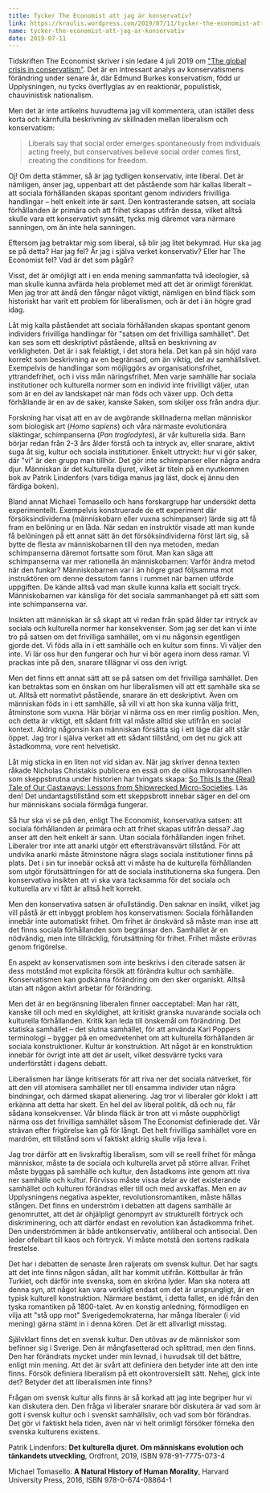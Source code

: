 ```yaml
---
title: Tycker The Economist att jag är konservativ?
link: https://kraulis.wordpress.com/2019/07/11/tycker-the-economist-att-jag-ar-konservativ/
name: tycker-the-economist-att-jag-ar-konservativ
date: 2019-07-11
---
```

Tidskriften The Economist skriver i sin ledare 4 juli 2019 om ["The global crisis in conservatism"](https://www.economist.com/leaders/2019/07/04/the-global-crisis-in-conservatism). Det är en intressant analys av konservatismens förändring under senare år, där Edmund Burkes konservatism, född ur Upplysningen, nu tycks överflyglas av en reaktionär, populistisk, chauvinistisk nationalism.

Men det är inte artikelns huvudtema jag vill kommentera, utan istället dess korta och kärnfulla beskrivning av skillnaden mellan liberalism och konservatism:

> Liberals say that social order emerges spontaneously from individuals acting freely, but conservatives believe social order comes first, creating the conditions for freedom.

Oj! Om detta stämmer, så är jag tydligen konservativ, inte liberal. Det är nämligen, anser jag, uppenbart att det påstående som här kallas liberalt &ndash; att sociala förhållanden skapas spontant genom individers frivilliga handlingar &ndash; helt enkelt inte är sant. Den kontrasterande satsen, att sociala förhållanden är primära och att frihet skapas utifrån dessa, vilket alltså skulle vara ett konservativt synsätt, tycks mig däremot vara närmare sanningen, om än inte hela sanningen.

Eftersom jag betraktar mig som liberal, så blir jag litet bekymrad. Hur ska jag se på detta? Har jag fel? Är jag i själva verket konservativ? Eller har The Economist fel? Vad är det som pågår?



Visst, det är omöjligt att i en enda mening sammanfatta två ideologier, så man skulle kunna avfärda hela problemet med att det är orimligt förenklat. Men jag tror att ändå den fångar något viktigt, nämligen en blind fläck som historiskt har varit ett problem för liberalismen, och är det i än högre grad idag.

Låt mig kalla påståendet att sociala förhållanden skapas spontant genom individers frivilliga handlingar för "satsen om det frivilliga samhället". Det kan ses som ett deskriptivt påstående, alltså en beskrivning av verkligheten. Det är i sak felaktigt, i det stora hela. Det kan på sin höjd vara korrekt som beskrivning av en begränsad, om än viktig, del av samhällslivet. Exempelvis de handlingar som möjliggörs av organisationsfrihet, yttrandefrihet, och i viss mån näringsfrihet. Men varje samhälle har sociala institutioner och kulturella normer som en individ inte frivilligt väljer, utan som är en del av landskapet när man föds och växer upp. Och detta förhållande är en av de saker, kanske Saken, som skiljer oss från andra djur.

Forskning har visat att en av de avgörande skillnaderna mellan människor som biologisk art (*Homo sapiens*) och våra närmaste evolutionära släktingar, schimpanserna (*Pan troglodytes*), är vår kulturella sida. Barn börjar redan från 2-3 års ålder förstå och ta intryck av, eller snarare, aktivt suga åt sig, kultur och sociala institutioner. Enkelt uttryckt: hur vi gör saker, där "vi" är den grupp man tillhör. Det gör inte schimpanser eller några andra djur. Människan är det kulturella djuret, vilket är titeln på en nyutkommen bok av Patrik Lindenfors (vars tidiga manus jag läst, dock ej ännu den färdiga boken).

Bland annat Michael Tomasello och hans forskargrupp har undersökt detta experimentellt. Exempelvis konstruerade de ett experiment där försöksindividerna (människobarn eller vuxna schimpanser) lärde sig att få fram en belöning ur en låda. När sedan en instruktör visade att man kunde få belöningen på ett annat sätt än det försöksindividerna först lärt sig, så bytte de flesta av människobarnen till den nya metoden, medan schimpanserna däremot fortsatte som förut. Man kan säga att schimpanserna var mer rationella än människobarnen: Varför ändra metod när den funkar? Människobarnen var i än högre grad följsamma mot instruktören om denne dessutom fanns i rummet när barnen utförde uppgiften. De kände alltså vad man skulle kunna kalla ett socialt tryck. Människobarnen var känsliga för det sociala sammanhanget på ett sätt som inte schimpanserna var.

Insikten att människan är så skapt att vi redan från späd ålder tar intryck av sociala och kulturella normer har konsekvenser. Som jag ser det kan vi inte tro på satsen om det frivilliga samhället, om vi nu någonsin egentligen gjorde det. Vi föds alla in i ett samhälle och en kultur som finns. Vi väljer den inte. Vi lär oss hur den fungerar och hur vi bör agera inom dess ramar. Vi prackas inte på den, snarare tillägnar vi oss den ivrigt.

Men det finns ett annat sätt att se på satsen om det frivilliga samhället. Den kan betraktas som en önskan om hur liberalismen vill att ett samhälle ska se ut. Alltså ett normativt påstående, snarare än ett deskriptivt. Även om människan föds in i ett samhälle, så vill vi att hon ska kunna välja fritt, åtminstone som vuxna. Här börjar vi närma oss en mer rimlig position. Men, och detta är viktigt, ett sådant fritt val måste alltid ske utifrån en social kontext. Aldrig någonsin kan människan försätta sig i ett läge där allt står öppet. Jag tror i själva verket att ett sådant tillstånd, om det nu gick att åstadkomma, vore rent helvetiskt.

Låt mig sticka in en liten not vid sidan av. När jag skriver denna texten råkade Nicholas Christakis publicera en essä om de olika mikrosamhällen som skeppsbrutna under historien har tvingats skapa: [So This Is the (Real) Tale of Our Castaways: Lessons from Shipwrecked Micro-Societies](https://quillette.com/2019/07/09/so-this-is-the-real-tale-of-our-castaways-lessons-from-shipwrecked-micro-societies/). Läs den! Det undantagstillstånd som ett skeppsbrott innebar säger en del om hur människans sociala förmåga fungerar.

Så hur ska vi se på den, enligt The Economist, konservativa satsen: att sociala förhållanden är primära och att frihet skapas utifrån dessa? Jag anser att den helt enkelt är sann. Utan sociala förhållanden ingen frihet. Liberaler tror inte att anarki utgör ett eftersträvansvärt tillstånd. För att undvika anarki måste åtminstone några slags sociala institutioner finns på plats. Det i sin tur innebär också att vi måste ha de kulturella förhållanden som utgör förutsättningen för att de sociala institutionerna ska fungera. Den konservativa insikten att vi ska vara tacksamma för det sociala och kulturella arv vi fått är alltså helt korrekt.

Men den konservativa satsen är ofullständig. Den saknar en insikt, vilket jag vill påstå är ett inbyggt problem hos konservatismen: Sociala förhållanden innebär inte automatiskt frihet. Om frihet är önskvärd så måste man inse att det finns sociala förhållanden som begränsar den. Samhället är en nödvändig, men inte tillräcklig, förutsättning för frihet. Frihet måste erövras genom frigörelse.

En aspekt av konservatismen som inte beskrivs i den citerade satsen är dess motstånd mot explicita försök att förändra kultur och samhälle. Konservatismen kan godkänna förändring om den sker organiskt. Alltså utan att någon aktivt arbetar för förändring.

Men det är en begränsning liberalen finner oacceptabel: Man har rätt, kanske till och med en skyldighet, att kritiskt granska nuvarande sociala och kulturella förhållanden. Kritik kan leda till önskemål om förändring. Det statiska samhället &ndash; det slutna samhället, för att använda Karl Poppers terminologi &ndash; bygger på en omedvetenhet om att kulturella förhållanden är sociala konstruktioner. Kultur är konstruktion. Att något är en konstruktion innebär för övrigt inte att det är uselt, vilket dessvärre tycks vara underförstått i dagens debatt.

Liberalismen har länge kritiserats för att riva ner det sociala nätverket, för att den vill atomisera samhället ner till ensamma individer utan några bindningar, och därmed skapat alienering. Jag tror vi liberaler gör klokt i att erkänna att detta har skett. En hel del av liberal politik, då och nu, får sådana konsekvenser. Vår blinda fläck är tron att vi måste oupphörligt närma oss det frivilliga samhället såsom The Economist definierade det. Vår strävan efter frigörelse kan gå för långt. Det helt frivilliga samhället vore en mardröm, ett tillstånd som vi faktiskt aldrig skulle vilja leva i.

Jag tror därför att en livskraftig liberalism, som vill se reell frihet för många människor, måste ta de sociala och kulturella arvet på större allvar. Frihet måste byggas på samhälle och kultur, den åstadkoms inte genom att riva ner samhälle och kultur. Förvisso måste vissa delar av det existerande samhället och kulturen förändras eller till och med avskaffas. Men en av Upplysningens negativa aspekter, revolutionsromantiken, måste hållas stången. Det finns en underström i debatten att dagens samhälle är genomruttet, att det är ohjälpligt genompyrt av strukturellt förtryck och diskriminering, och att därför endast en revolution kan åstadkomma frihet. Den underströmmen är både antikonservativ, antiliberal och antisocial. Den leder ofelbart till kaos och förtryck. Vi måste motstå den sortens radikala frestelse.

Det har i debatten de senaste åren raljerats om svensk kultur. Det har sagts att det inte finns någon sådan, allt har kommit utifrån. Köttbullar är från Turkiet, och därför inte svenska, som en skröna lyder. Man ska notera att denna syn, att något kan vara verkligt endast om det är ursprungligt, är en typisk kulturell konstruktion. Närmare bestämt, i detta fallet, en idé från den tyska romantiken på 1800-talet. Av en konstig anledning, förmodligen en vilja att "stå upp mot" Sverigedemokraterna, har många liberaler (i vid mening) gärna stämt in i denna kören. Det är ett allvarligt misstag.

Självklart finns det en svensk kultur. Den utövas av de människor som befinner sig i Sverige. Den är mångfasetterad och splittrad, men den finns. Den har förändrats mycket under min levnad, i huvudsak till det bättre, enligt min mening. Att det är svårt att definiera den betyder inte att den inte finns. Försök definiera liberalism på ett okontroversiellt sätt. Nehej, gick inte det? Betyder det att liberalismen inte finns?

Frågan om svensk kultur alls finns är så korkad att jag inte begriper hur vi kan diskutera den. Den fråga vi liberaler snarare bör diskutera är vad som är gott i svensk kultur och i svenskt samhällsliv, och vad som bör förändras. Det gör vi faktiskt hela tiden, även när vi helt orimligt försöker förneka den svenska kulturens existens.

Patrik Lindenfors: **Det kulturella djuret. Om människans evolution och tänkandets utveckling**, Ordfront, 2019, ISBN 978-91-7775-073-4

Michael Tomasello: **A Natural History of Human Morality**, Harvard University Press, 2016, ISBN 978-0-674-08864-1

